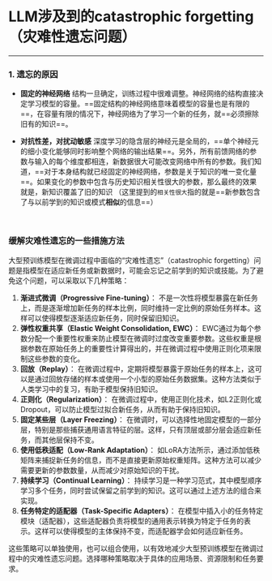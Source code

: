 # LLM涉及到的catastrophic forgetting（灾难性遗忘问题）


---


### 1. **遗忘的原因**
   
* **固定的神经网络**
结构一旦确定，训练过程中很难调整。神经网络的结构直接决定学习模型的容量。==固定结构的神经网络意味着模型的容量也是有限的==，在容量有限的情况下，神经网络为了学习一个新的任务，就==必须擦除旧有的知识==。
$\quad$


* **对抗性差，对扰动敏感**
深度学习的隐含层的神经元是全局的，==单个神经元的细小变化能够同时影响整个网络的输出结果==。另外，所有前馈网络的参数与输入的每个维度都相连，新数据很大可能改变网络中所有的参数。我们知道，==对于本身结构就已经固定的神经网络，参数是关于知识的唯一变化量==。如果变化的参数中包含与历史知识相关性很大的参数，那么最终的效果就是，新知识覆盖了旧的知识
（这里提到的`相关性很大`指的就是==新参数包含了与以前学到的知识或模式**相似**的信息==）



<br>



### 缓解灾难性遗忘的一些措施方法

大型预训练模型在微调过程中面临的“灾难性遗忘”（catastrophic forgetting）问题是指模型在适应新任务或新数据时，可能会忘记之前学到的知识或技能。为了避免这个问题，可以采取以下几种策略：
1. **渐进式微调（Progressive Fine-tuning）**：
   不是一次性将模型暴露在新任务上，而是逐渐增加新任务的样本比例，同时维持一定比例的原始任务样本。这样可以使得模型逐渐适应新任务，同时保留旧知识。
2. **弹性权重共享（Elastic Weight Consolidation, EWC）**：
   EWC通过为每个参数分配一个重要性权重来防止模型在微调时过度改变重要参数。这些权重是根据参数在原始任务上的重要性计算得出的，并在微调过程中使用正则化项来限制这些参数的变化。
3. **回放（Replay）**：
   在微调过程中，定期将模型暴露于原始任务的样本上，这可以是通过回放存储的样本或使用一个小型的原始任务数据集。这种方法类似于人类学习中的复习，有助于模型保持旧知识。
4. **正则化（Regularization）**：
   在微调过程中，使用正则化技术，如L2正则化或Dropout，可以防止模型过拟合新任务，从而有助于保持旧知识。
5. **固定某些层（Layer Freezing）**：
   在微调时，可以选择性地固定模型的一部分层，特别是那些捕获通用语言特征的层。这样，只有顶层或部分层会适应新任务，而其他层保持不变。
6. **使用低秩适配（Low-Rank Adaptation）**：
   如LoRA方法所示，通过添加低秩矩阵来捕捉新任务的信息，而不是直接更新原始权重矩阵。这种方法可以减少需要更新的参数数量，从而减少对原始知识的干扰。
7. **持续学习（Continual Learning）**：
   持续学习是一种学习范式，其中模型顺序学习多个任务，同时尝试保留之前学到的知识。这可以通过上述方法的组合来实现。
8. **任务特定的适配器（Task-Specific Adapters）**：
   在模型中插入小的任务特定模块（适配器），这些适配器负责将模型的通用表示转换为特定于任务的表示。这样可以使得模型的主体保持不变，而适配器学会如何适应新任务。

这些策略可以单独使用，也可以组合使用，以有效地减少大型预训练模型在微调过程中的灾难性遗忘问题。选择哪种策略取决于具体的应用场景、资源限制和任务要求。

